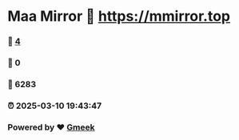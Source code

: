 # Maa Mirror :link: https://mmirror.top 
### :page_facing_up: [4](https://mmirror.top/tag.html) 
### :speech_balloon: 0 
### :hibiscus: 6283 
### :alarm_clock: 2025-03-10 19:43:47 
### Powered by :heart: [Gmeek](https://github.com/Meekdai/Gmeek)

